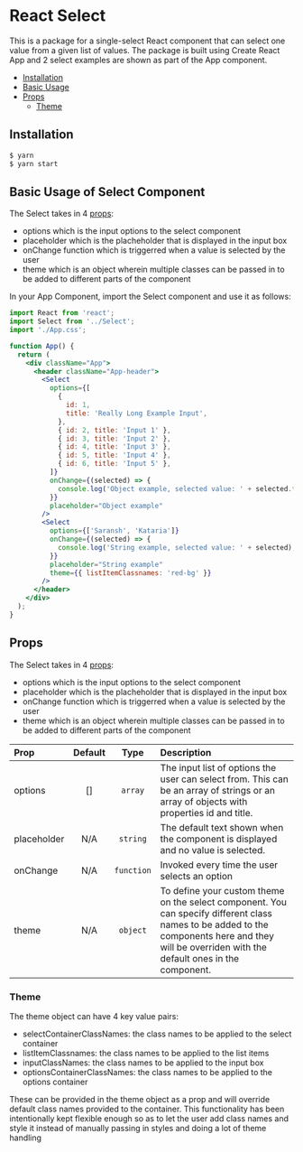 # React Select

This is a package for a single-select React component that can select one value from a given list of values.
The package is built using Create React App and 2 select examples are shown as part of the App component.

- [Installation](#installation)
- [Basic Usage](#basic-usage)
- [Props](#props)
  - [Theme](#theme)

## Installation

```bash
$ yarn
$ yarn start
```

## Basic Usage of Select Component

The Select takes in 4 [props](#props):

- options which is the input options to the select component
- placeholder which is the placheholder that is displayed in the input box
- onChange function which is triggerred when a value is selected by the user
- theme which is an object wherein multiple classes can be passed in to be added to different parts of the component

In your App Component, import the Select component and use it as follows:

```jsx
import React from 'react';
import Select from '../Select';
import './App.css';

function App() {
  return (
    <div className="App">
      <header className="App-header">
        <Select
          options={[
            {
              id: 1,
              title: 'Really Long Example Input',
            },
            { id: 2, title: 'Input 1' },
            { id: 3, title: 'Input 2' },
            { id: 4, title: 'Input 3' },
            { id: 5, title: 'Input 4' },
            { id: 6, title: 'Input 5' },
          ]}
          onChange={(selected) => {
            console.log('Object example, selected value: ' + selected.title);
          }}
          placeholder="Object example"
        />
        <Select
          options={['Saransh', 'Kataria']}
          onChange={(selected) => {
            console.log('String example, selected value: ' + selected);
          }}
          placeholder="String example"
          theme={{ listItemClassnames: 'red-bg' }}
        />
      </header>
    </div>
  );
}
```

## Props

The Select takes in 4 [props](#props):

- options which is the input options to the select component
- placeholder which is the placheholder that is displayed in the input box
- onChange function which is triggerred when a value is selected by the user
- theme which is an object wherein multiple classes can be passed in to be added to different parts of the component

| Prop        | Default |    Type    | Description                                                                                                                                                                                      |
| :---------- | :-----: | :--------: | :----------------------------------------------------------------------------------------------------------------------------------------------------------------------------------------------- |
| options     |   []    |  `array`   | The input list of options the user can select from. This can be an array of strings or an array of objects with properties id and title.                                                         |
| placeholder |   N/A   |  `string`  | The default text shown when the component is displayed and no value is selected.                                                                                                                 |
| onChange    |   N/A   | `function` | Invoked every time the user selects an option                                                                                                                                                    |
| theme       |   N/A   |  `object`  | To define your custom theme on the select component. You can specify different class names to be added to the components here and they will be overriden with the default ones in the component. |

### Theme

The theme object can have 4 key value pairs:

- selectContainerClassNames: the class names to be applied to the select container
- listItemClassnames: the class names to be applied to the list items
- inputClassNames: the class names to be applied to the input box
- optionsContainerClassNames: the class names to be applied to the options container

These can be provided in the theme object as a prop and will override default class names provided to the container. This functionality has been intentionally kept flexible enough so as to let the user add class names and style it instead of manually passing in styles and doing a lot of theme handling
